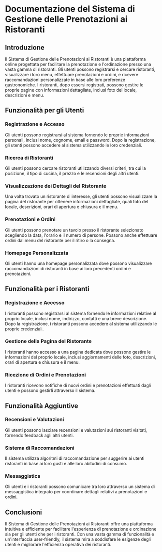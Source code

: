 # Documentazione del Sistema di Gestione delle Prenotazioni ai Ristoranti

## Introduzione

Il Sistema di Gestione delle Prenotazioni ai Ristoranti è una piattaforma online progettata per facilitare la prenotazione e l'ordinazione presso una vasta gamma di ristoranti. Gli utenti possono registrarsi e cercare ristoranti, visualizzare i loro menu, effettuare prenotazioni e ordini, e ricevere raccomandazioni personalizzate in base alle loro preferenze gastronomiche. I ristoranti, dopo essersi registrati, possono gestire le proprie pagine con informazioni dettagliate, inclusi foto del locale, descrizioni e menu.

## Funzionalità per gli Utenti

### Registrazione e Accesso

Gli utenti possono registrarsi al sistema fornendo le proprie informazioni personali, inclusi nome, cognome, email e password. Dopo la registrazione, gli utenti possono accedere al sistema utilizzando le loro credenziali.

### Ricerca di Ristoranti

Gli utenti possono cercare ristoranti utilizzando diversi criteri, tra cui la posizione, il tipo di cucina, il prezzo e le recensioni degli altri utenti.

### Visualizzazione dei Dettagli del Ristorante

Una volta trovato un ristorante di interesse, gli utenti possono visualizzare la pagina del ristorante per ottenere informazioni dettagliate, quali foto del locale, descrizioni, orari di apertura e chiusura e il menu.

### Prenotazioni e Ordini

Gli utenti possono prenotare un tavolo presso il ristorante selezionato scegliendo la data, l'orario e il numero di persone. Possono anche effettuare ordini dal menu del ristorante per il ritiro o la consegna.

### Homepage Personalizzata

Gli utenti hanno una homepage personalizzata dove possono visualizzare raccomandazioni di ristoranti in base ai loro precedenti ordini e prenotazioni.

## Funzionalità per i Ristoranti

### Registrazione e Accesso

I ristoranti possono registrarsi al sistema fornendo le informazioni relative al proprio locale, inclusi nome, indirizzo, contatti e una breve descrizione. Dopo la registrazione, i ristoranti possono accedere al sistema utilizzando le proprie credenziali.

### Gestione della Pagina del Ristorante

I ristoranti hanno accesso a una pagina dedicata dove possono gestire le informazioni del proprio locale, inclusi aggiornamenti delle foto, descrizioni, orari di apertura e chiusura e il menu.

### Ricezione di Ordini e Prenotazioni

I ristoranti ricevono notifiche di nuovi ordini e prenotazioni effettuati dagli utenti e possono gestirli attraverso il sistema.

## Funzionalità Aggiuntive

### Recensioni e Valutazioni

Gli utenti possono lasciare recensioni e valutazioni sui ristoranti visitati, fornendo feedback agli altri utenti.

### Sistema di Raccomandazioni

Il sistema utilizza algoritmi di raccomandazione per suggerire ai utenti ristoranti in base ai loro gusti e alle loro abitudini di consumo.

### Messaggistica

Gli utenti e i ristoranti possono comunicare tra loro attraverso un sistema di messaggistica integrato per coordinare dettagli relativi a prenotazioni e ordini.

## Conclusioni

Il Sistema di Gestione delle Prenotazioni ai Ristoranti offre una piattaforma intuitiva e efficiente per facilitare l'esperienza di prenotazione e ordinazione sia per gli utenti che per i ristoranti. Con una vasta gamma di funzionalità e un'interfaccia user-friendly, il sistema mira a soddisfare le esigenze degli utenti e migliorare l'efficienza operativa dei ristoranti.
